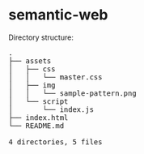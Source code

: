 # semantic-web

Directory structure:
<pre>
.
├── assets
│   ├── css
│   │   └── master.css
│   ├── img
│   │   └── sample-pattern.png
│   └── script
│       └── index.js
├── index.html
└── README.md

4 directories, 5 files
</pre>
